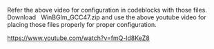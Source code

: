 Refer the above video for configuration in codeblocks with those files.
Download   WinBGIm_GCC47.zip and use the above youtube video for placing those files properly for proper configuration.

https://www.youtube.com/watch?v=fmQ-ld8KeZ8
